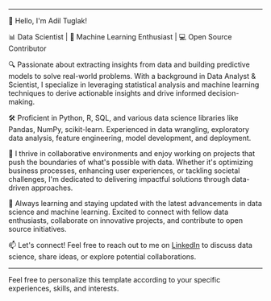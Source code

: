 

---

👋 Hello, I'm Adil Tuglak!

📊 Data Scientist | 🧠 Machine Learning Enthusiast | 💻 Open Source Contributor

🔍 Passionate about extracting insights from data and building predictive models to solve real-world problems. With a background in Data Analyst & Scientist, I specialize in leveraging statistical analysis and machine learning techniques to derive actionable insights and drive informed decision-making.

🛠️ Proficient in Python, R, SQL, and various data science libraries like Pandas, NumPy, scikit-learn. Experienced in data wrangling, exploratory data analysis, feature engineering, model development, and deployment.

🚀 I thrive in collaborative environments and enjoy working on projects that push the boundaries of what's possible with data. Whether it's optimizing business processes, enhancing user experiences, or tackling societal challenges, I'm dedicated to delivering impactful solutions through data-driven approaches.

🌱 Always learning and staying updated with the latest advancements in data science and machine learning. Excited to connect with fellow data enthusiasts, collaborate on innovative projects, and contribute to open source initiatives.

📫 Let's connect! Feel free to reach out to me on [LinkedIn](www.linkedin.com/in/adiltuglak) to discuss data science, share ideas, or explore potential collaborations.

---

Feel free to personalize this template according to your specific experiences, skills, and interests.

<!---
adiltuglak97/adiltuglak97 is a ✨ special ✨ repository because its `README.md` (this file) appears on your GitHub profile.
You can click the Preview link to take a look at your changes.
--->
